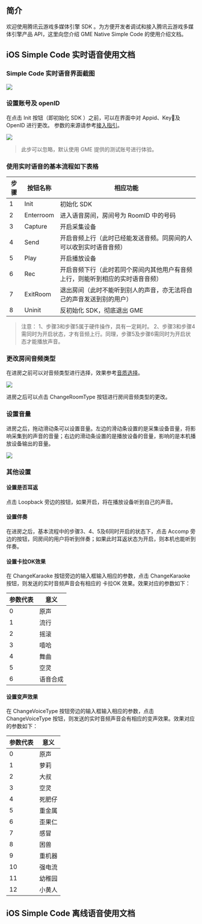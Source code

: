 ## 简介

欢迎使用腾讯云游戏多媒体引擎 SDK 。为方便开发者调试和接入腾讯云游戏多媒体引擎产品 API，这里向您介绍 GME Native Simple Code 的使用介绍文档。


## iOS Simple Code 实时语音使用文档

### Simple Code 实时语音界面截图

![](https://main.qcloudimg.com/raw/8dedada55d29b5c9d4e6b5e6058caf24/iOSSimpleCode.png)

### 设置账号及 openID
在点击 Init 按钮（即初始化 SDK ）之前，可以在界面中对 Appid、Key及 OpenID 进行更改。
参数的来源请参考[接入指引](https://cloud.tencent.com/document/product/607/10782#5..E9.89.B4.E6.9D.83.E4.BF.A1.E6.81.AF.E6.A8.A1.E5.9D.97.EF.BC.8C.E5.8F.AF.E8.8E.B7.E5.8F.96.E5.BA.94.E7.94.A8.E7.9B.B8.E5.BA.94.E7.9A.84.E9.89.B4.E6.9D.83.E3.80.82)。

![](https://main.qcloudimg.com/raw/3694b25f16bd8d3a93385294c1f3332d/iosSimpleCode_1.png)

> 此步可以忽略，默认使用 GME 提供的测试账号进行体验。

### 使用实时语音的基本流程如下表格

|步骤|按钮名称|相应功能|
|----|----|---|
|1|Init|初始化 SDK|
|2|Enterroom|进入语音房间，房间号为 RoomID 中的号码|
|3|Capture|开启采集设备|
|4|Send|开启音频上行（此时已经能发送音频。同房间的人可以收到实时语音音频）|
|5|Play|开启播放设备|
|6|Rec|开启音频下行（此时若同个房间内其他用户有音频上行，则能听到相应的实时语音音频）|
|7|ExitRoom|退出房间（此时不能听到别人的声音，亦无法将自己的声音发送到别的用户）|
|8|Uninit|反初始化 SDK，彻底退出 GME|

> 注意：
> 1、步骤3和步骤5属于硬件操作，具有一定耗时。
> 2、步骤3和步骤4需同时为开启状态，才有音频上行。同理，步骤5及步骤6需同时为开启状态才能播放声音。


### 更改房间音频类型
在进房之前可以对音频类型进行选择，效果参考[音质选择](https://cloud.tencent.com/document/product/607/18522)。

![](https://main.qcloudimg.com/raw/25929745d76d6e1de3adc16055729d0e/iosSimpleCode_2.png)

进房之后可以点击 ChangeRoomType 按钮进行房间音频类型的更改。


###  设置音量
进房之后，拖动滑动条可以设置音量。左边的滑动条设置的是采集设备音量，将影响采集到的声音的音量；右边的滑动条设置的是播放设备的音量，影响的是本机播放设备输出的音量。

![](https://main.qcloudimg.com/raw/be4a7063f30e264ac8adf45e95d08598/iosSimpleCode_3.png)

### 其他设置
#### 设置是否耳返
点击 Loopback 旁边的按钮，如果开启，将在播放设备听到自己的声音。
#### 设置伴奏
在进房之后，基本流程中的步骤3、4、5及6同时开启的状态下，点击 Accomp 旁边的按钮，同房间的用户将听到伴奏；如果此时耳返状态为开启，则本机也能听到伴奏。
#### 设置卡拉OK效果
在 ChangeKaraoke 按钮旁边的输入框输入相应的参数，点击 ChangeKaraoke 按钮，则发送的实时音频声音会有相应的 卡拉OK 效果。效果对应的参数如下：

|参数代表|意义|
|-------------|------------- |
|0	|原声			|
|1	|流行			|
|2	|摇滚			|
|3	|嘻哈			|
|4	|舞曲			|
|5	|空灵			|
|6	|语音合成			|

#### 设置变声效果
在 ChangeVoiceType 按钮旁边的输入框输入相应的参数，点击 ChangeVoiceType 按钮，则发送的实时音频声音会有相应的变声效果。效果对应的参数如下：

|参数代表|意义|
|-------------|------------- |
|0	|原声			|
|1	|萝莉			|
|2	|大叔			|
|3	|空灵			|
|4	|死肥仔			|
|5	|重金属			|
|6	|歪果仁			|
|7	|感冒			|
|8	|困兽			|
|9	|重机器			|
|10	|强电流			|
|11	|幼稚园			|
|12	|小黄人			|


## iOS Simple Code 离线语音使用文档